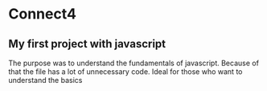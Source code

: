 # Connect4 
## My first project with javascript
The purpose was to understand the fundamentals of javascript. Because of that the file has a lot of unnecessary code. Ideal for those who want to understand the basics
